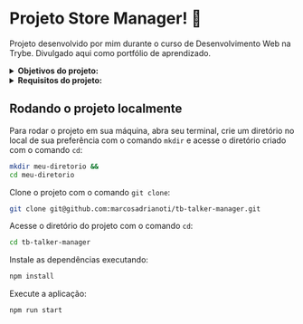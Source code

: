 # Projeto Store Manager! :department_store:
Projeto desenvolvido por mim durante o curso de Desenvolvimento Web na Trybe. Divulgado aqui como portfólio de aprendizado.

<details>
<summary><strong>Objetivos do projeto:</strong></summary>

  * Construir uma aplicação de cadastro de talkers (palestrantes) em que será possível cadastrar, visualizar, pesquisar, editar e excluir informações.
  * Verificar se eu era capaz de:
    * Desenvolver uma API de um CRUD (Create, Read, Update e Delete) de palestrantes (talkers).
    * Desenvolver alguns endpoints que irão ler e escrever em um arquivo utilizando o módulo fs.
</details>
<details>
<summary><strong> Requisitos do projeto:</strong></summary>

  * Criar o endpoint GET /talker.
  * Criar o endpoint GET /talker/:id.
  * Criar o endpoint POST /login.
  * Adicionar as validações para o endpoint /login.
  * Criar o endpoint POST /talker.
  * Criar o endpoint PUT /talker/:id.
  * Criar o endpoint DELETE /talker/:id.
  * Criar o endpoint GET `/talker/search` e o parâmetro de consulta `q=searchTerm`.
  * Requisitos Bônus:
    * Criar no endpoint GET `/talker/search` o parâmetro de consulta `rate=rateNumber`.
    * Criar no endpoint GET `/talker/search` o parâmetro de consulta `date=watchedDate`.
    * Criar o endpoint PATCH `/talker/rate/:id`.
    * Criar o endpoint GET `/talker/db`.
</details>
  
## Rodando o projeto localmente

Para rodar o projeto em sua máquina, abra seu terminal, crie um diretório no local de sua preferência com o comando `mkdir` e acesse o diretório criado com o comando `cd`:

```bash
mkdir meu-diretorio &&
cd meu-diretorio
```

Clone o projeto com o comando `git clone`:

```bash
git clone git@github.com:marcosadrianoti/tb-talker-manager.git
```

Acesse o diretório do projeto com o comando `cd`:

```bash
cd tb-talker-manager
```

Instale as dependências executando:

```bash
npm install
```

Execute a aplicação:

```bash
npm run start
```
